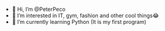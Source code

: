 - 👋 Hi, I’m @PeterPeco
- 👀 I’m interested in IT, gym, fashion and other cool things😂
- 🌱 I’m currently learning Python (It is my first program)



